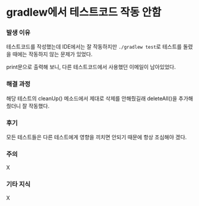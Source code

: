 # gradlew에서 테스트코드 작동 안함

### 발생 이유

테스트코드를 작성했는데 IDE에서는 잘 작동하지만 `./gradlew test`로 테스트를 돌렸을 때에는 작동하지 않는 문제가 있었다.

print문으로 출력해 보니, 다른 테스트코드에서 사용했던 이메일이 남아있었다.

### 해결 과정

해당 테스트의 cleanUp() 메소드에서 제대로 삭제를 안해줬길래 deleteAll()을 추가해 줬더니 잘 작동했다.

### 후기

모든 테스트들은 다른 테스트에게 영향을 끼치면 안되기 때문에 항상 조심해야 겠다.

### 주의

X

### 기타 지식

X